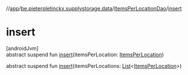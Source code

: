 //[app](../../../index.md)/[be.pieterpletinckx.supplystorage.data](../index.md)/[ItemsPerLocationDao](index.md)/[insert](insert.md)

# insert

[androidJvm]\
abstract suspend fun [insert](insert.md)(itemsPerLocation: [ItemsPerLocation](../-items-per-location/index.md))

abstract suspend fun [insert](insert.md)(itemsPerLocations: [List](https://kotlinlang.org/api/latest/jvm/stdlib/kotlin.collections/-list/index.html)&lt;[ItemsPerLocation](../-items-per-location/index.md)&gt;)
